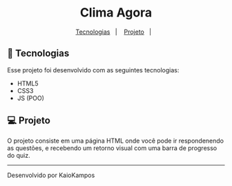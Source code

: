 <h1 align="center">Clima Agora</h1>

<p align="center">
  <a href="#-tecnologias">Tecnologias</a>&nbsp;&nbsp;&nbsp;|&nbsp;&nbsp;&nbsp;
  <a href="#-projeto">Projeto</a>&nbsp;&nbsp;&nbsp;|&nbsp;&nbsp;&nbsp;
  <!-- <a href="#-projeto">Deployment</a> -->
</p>

## 🚀 Tecnologias

Esse projeto foi desenvolvido com as seguintes tecnologias:

- HTML5 
- CSS3
- JS (POO) 

## 💻 Projeto

O projeto consiste em uma página HTML onde você pode ir respondenendo as questões, e recebendo um retorno visual com uma barra de progresso do quiz.

<!-- ## ☁️ Deployment

Você pode visualizar os deploys do projeto através desses links: -->


---
Desenvolvido por KaioKampos

